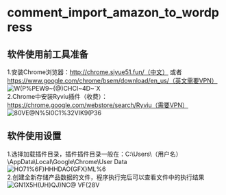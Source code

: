 # comment_import_amazon_to_wordpress
## 软件使用前工具准备
1.安装Chrome浏览器：http://chrome.siyue51.fun/（中文） 或者 https://www.google.com/chrome/bsem/download/en_us/（英文需要VPN）  
![W(P%PEW9~{@)CHCI~4D~`X](https://user-images.githubusercontent.com/44847916/199862216-f95363f3-c1fb-42be-ac65-0e2903fc3628.png)  
2.Chrome中安装Ryviu插件（收费）：https://chrome.google.com/webstore/search/Ryviu（需要VPN）  
![80VE@N%5I0C1%32VIK9(P36](https://user-images.githubusercontent.com/44847916/199862295-33d6b7ba-6df8-4535-8d88-a698735c4b57.png)  
## 软件使用设置
1.选择加载插件目录，插件插件目录一般在：C:\Users\（用户名）\AppData\Local\Google\Chrome\User Data  
![HO71%6F}HHHDAO(GFX}ML%6](https://user-images.githubusercontent.com/44847916/199865531-7d89354d-3cea-4574-a522-494fa2097a3d.png)  
2.创建全新存储产品数据的文件，程序执行完后可以查看文件中的执行结果  
![GN1X5H(UH}QJ)NC@ VF{28V](https://user-images.githubusercontent.com/44847916/199866169-427cc00a-cd45-422a-ae8a-0915d7d0cf80.png)  
